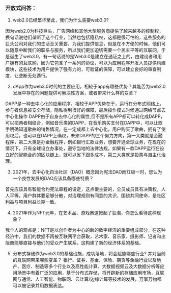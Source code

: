 ### 开放式问答： 
  1. web2.0已经繁华至此，我们为什么需要web3.0? 
  
   
   因为web2.0为科技巨头，广告网络和其他大型服务商提供了越来越多的控制权，换句话说他们垄断了这个行业，当然也包括隐私权，这都是很可怕的，这些服务的巨头公司对我们的生活至关重要，为我们提供信息，但是在不方便的时候，他们可以随意中断我们的联系与服务，所以我们更加迫切需要一个民主平等的互联网，于是诞生了web3.0，有一句话说的是Web3.0是建立在通证之上的，由建设者和用户拥有的互联网，因为它包含了一系列的协议，可以为应用程序开发人员提供构建模块，这些技术为用户提供了强有力的，可验证的保障，可以建立良好的审查制度，让垄断无处遁行。  
  
   2. dApp作为web3.0时代的主要应用，相较于app有哪些优势？其能否为web2.0发展中存在的问题提供可解决性方案，或者带来什么样的变革？ 
  
   
   DAPP是一种去中心化的应用程序，相较于APP优势在于，运行在分布式网络上，参与者信息被安全存储，隐私得到很好的保障，最后操作模式时候通过网络节点去中心化操作 
  DAPP由于自身去中心化的属性,但不是所有APP都可以转化成DAPP，可以把两者相结合，例如音乐类的DAPP，在音乐购买支付在DAPP中，可以让歌手明确知道歌曲的销售情况，在一定成都上去中心化，用户购买了歌曲，拥有了使用权后，也可以在DAPP上确权，未来DAPP的三个努力方向，第一大类就是金融程序，第二大类是办金融程序，例如银行汇款业务，想要开通全球业务，在现在的情况下，只有全球设立办事处，遵守当地的法律法规，如果有一款DAPP运行在设立好的智能合约的区块链上，就可以省下跟多成本，第三大类就是投票与自主化治理。  
  
   3. 2021年，去中心化自治社区（DAO）概念因为宪法DAO而红极一时，您认为一个良性发展的DAO应该具备哪些特质？ 
  
   
   首先应该具有智能合约宪法章程的设定，这点很主要的，全员成员具有决策权，人人平等，用户群体要足够分散，对治理规则有同意的共识，围绕共同使命，是社区利益与项目利益长期一致。  
  
   4. 2021年作为NFT元年，在艺术品、游戏赛道掀起了狂潮，你怎么看待这种现象？ 
  
   
   我个人的观点是：NFT是以创作者为中心的新的数字经济的重要组成部分，在这种经济中，我们的数据不再被互联网平台获取，艺术家、音乐家、摄影师、记者和出版商能够直接与他们的受众产生联系。这构建了新的经济体系的基础。  
  
   5. 分布式存储作为web3.0的基础设施，成功落地，将会赋能哪些行业? 并对当前的互联网带来哪些变革？ 
  银行、证券、基金、保险、期货等金融行业以及地产、医疗、制造等多个行业以及高性能计算、大数据视频云及大数据分析等应用场景中有着广泛的应用，基于分布式存储，将开辟新的存储应用市场，互联网与通信、人工智能、物联网、云计算/边缘计算等技术的发展，万事万物都可以被记录并用数据表达。 
